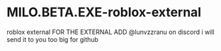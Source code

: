 # MILO.BETA.EXE-roblox-external
roblox external
FOR THE EXTERNAL ADD @lunvzzranu on discord i will send it to you too big for github 
